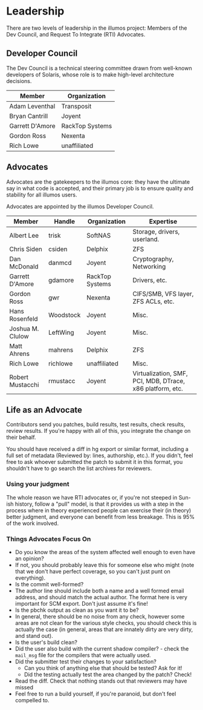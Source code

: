 # Leadership

There are two levels of leadership in the illumos project: Members of the Dev
Council, and Request To Integrate (RTI) Advocates.

## Developer Council

The Dev Council is a technical steering committee drawn from well-known
developers of Solaris, whose role is to make high-level architecture decisions.

| Member          | Organization    |
| --------------- | --------------- |
| Adam Leventhal  | Transposit      |
| Bryan Cantrill  | Joyent          |
| Garrett D'Amore | RackTop Systems |
| Gordon Ross     | Nexenta         |
| Rich Lowe       | unaffiliated    |

## Advocates

Advocates are the gatekeepers to the illumos core: they have the ultimate say
in what code is accepted, and their primary job is to ensure quality and
stability for all illumos users.

Advocates are appointed by the illumos Developer Council.

| Member            | Handle     | Organization    | Expertise |
| ----------------- | ---------- | --------------- | --------- |
| Albert Lee        | trisk      | SoftNAS         | Storage, drivers, userland. |
| Chris Siden       | csiden     | Delphix         | ZFS |
| Dan McDonald      | danmcd     | Joyent          | Cryptography, Networking |
| Garrett D'Amore   | gdamore    | RackTop Systems | Drivers, etc. |
| Gordon Ross       | gwr        | Nexenta         | CIFS/SMB, VFS layer, ZFS ACLs, etc. |
| Hans Rosenfeld    | Woodstock  | Joyent          | Misc. |
| Joshua M. Clulow  | LeftWing   | Joyent          | Misc. |
| Matt Ahrens       | mahrens    | Delphix         | ZFS |
| Rich Lowe         | richlowe   | unaffiliated    | Misc. |
| Robert Mustacchi  | rmustacc   | Joyent          | Virtualization, SMF, PCI, MDB, DTrace, x86 platform, etc. |

## Life as an Advocate

Contributors send you patches, build results, test results, check results,
review results. If you're happy with all of this, you integrate the change on
their behalf.

You should have received a diff in hg export or similar format, including a
full set of metadata (Reviewed by: lines, authorship, etc.). If you didn't,
feel free to ask whoever submitted the patch to submit it in this format, you
shouldn't have to go search the list archives for reviewers.

### Using your judgment

The whole reason we have RTI advocates or, if you're not steeped in Sun-ish
history, follow a "pull" model, is that it provides us with a step in the
process where in theory experienced people can exercise their (in theory)
better judgment, and everyone can benefit from less breakage. This is 95% of
the work involved.

### Things Advocates Focus On

* Do you know the areas of the system affected well enough to even have an opinion?
* If not, you should probably leave this for someone else who might (note that we don't have perfect coverage, so you can't just punt on everything).
* Is the commit well-formed?
* The author line should include both a name and a well formed email address, and should match the actual author. The format here is very important for SCM export. Don't just assume it's fine!
* Is the pbchk output as clean as you want it to be?
* In general, there should be no noise from any check, however some areas are not clean for the various style checks, you should check this is actually the case (in general, areas that are innately dirty are very dirty, and stand out).
* Is the user's build clean?
* Did the user also build with the current shadow compiler? - check the `mail_msg` file for the compilers that were actually used.
* Did the submitter test their changes to your satisfaction?
  * Can you think of anything else that should be tested? Ask for it!
  * Did the testing actually test the area changed by the patch? Check!
* Read the diff. Check that nothing stands out that reviewers may have missed
* Feel free to run a build yourself, if you're paranoid, but don't feel compelled to.
